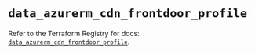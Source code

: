 # `data_azurerm_cdn_frontdoor_profile`

Refer to the Terraform Registry for docs: [`data_azurerm_cdn_frontdoor_profile`](https://registry.terraform.io/providers/hashicorp/azurerm/4.43.0/docs/data-sources/cdn_frontdoor_profile).

